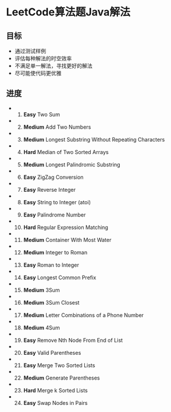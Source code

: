 # LeetCode算法题Java解法

## 目标
* 通过测试样例
* 评估每种解法的时空效率
* 不满足单一解法，寻找更好的解法
* 尽可能使代码更优雅

## 进度
* 1. **Easy** Two Sum
* 2. **Medium** Add Two Numbers
* 3. **Medium** Longest Substring Without Repeating Characters
* 4. **Hard** Median of Two Sorted Arrays
* 5. **Medium** Longest Palindromic Substring
* 6. **Easy** ZigZag Conversion
* 7. **Easy** Reverse Integer
* 8. **Easy** String to Integer (atoi)
* 9. **Easy** Palindrome Number
* 10. **Hard**  Regular Expression Matching
* 11. **Medium** Container With Most Water
* 12. **Medium** Integer to Roman
* 13. **Easy** Roman to Integer
* 14. **Easy** Longest Common Prefix
* 15. **Medium** 3Sum
* 16. **Medium** 3Sum Closest
* 17. **Medium** Letter Combinations of a Phone Number
* 18. **Medium** 4Sum
* 19. **Easy** Remove Nth Node From End of List
* 20. **Easy** Valid Parentheses
* 21. **Easy** Merge Two Sorted Lists
* 22. **Medium** Generate Parentheses
* 23. **Hard** Merge k Sorted Lists
* 24. **Easy** Swap Nodes in Pairs


